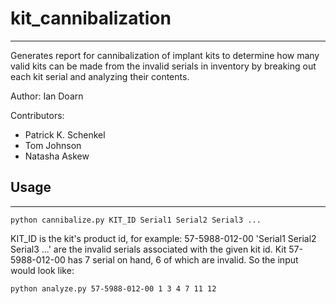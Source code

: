 # kit_cannibalization
---
Generates report for cannibalization of implant kits 
to determine how many valid kits can be made from the invalid serials
in inventory by breaking out each kit serial and analyzing their contents.

Author: Ian Doarn

Contributors:
  - Patrick K. Schenkel
  - Tom Johnson
  - Natasha Askew

## Usage
------

```commandline
python cannibalize.py KIT_ID Serial1 Serial2 Serial3 ...
```

KIT_ID is the kit's product id, for example: 57-5988-012-00
'Serial1 Serial2 Serial3 ...' are the invalid serials associated with the
given kit id. Kit 57-5988-012-00 has 7 serial on hand, 6 of which are
invalid. So the input would look like:

```commandline
python analyze.py 57-5988-012-00 1 3 4 7 11 12
```

